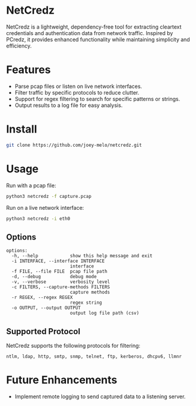 # NetCredz

NetCredz is a lightweight, dependency-free tool for extracting cleartext credentials and authentication data from network traffic. Inspired by PCredz, it provides enhanced functionality while maintaining simplicity and efficiency.

# Features

- Parse pcap files or listen on live network interfaces.
- Filter traffic by specific protocols to reduce clutter.
- Support for regex filtering to search for specific patterns or strings.
- Output results to a log file for easy analysis.

# Install

```sh
git clone https://github.com/joey-melo/netcredz.git
```

# Usage

Run with a pcap file:

```sh
python3 netcredz -f capture.pcap
```

Run on a live network interface:

```sh
python3 netcredz -i eth0 
```

## Options

```
options:
  -h, --help            show this help message and exit
  -i INTERFACE, --interface INTERFACE
                        interface
  -f FILE, --file FILE  pcap file path
  -d, --debug           debug mode
  -v, --verbose         verbosity level
  -c FILTERS, --capture-methods FILTERS
                        capture methods
  -r REGEX, --regex REGEX
                        regex string
  -o OUTPUT, --output OUTPUT
                        output log file path (csv)
```

## Supported Protocol

NetCredz supports the following protocols for filtering:

```
ntlm, ldap, http, smtp, snmp, telnet, ftp, kerberos, dhcpv6, llmnr
```

# Future Enhancements

- Implement remote logging to send captured data to a listening server.
